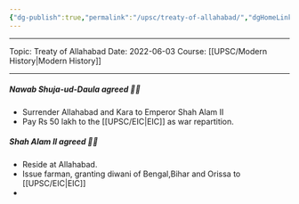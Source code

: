 ```yaml
---
{"dg-publish":true,"permalink":"/upsc/treaty-of-allahabad/","dgHomeLink":true,"dgPassFrontmatter":false}
---
```


----
Topic: Treaty of Allahabad
Date: 2022-06-03
Course: [[UPSC/Modern History|Modern History]] 

----
##### Nawab Shuja-ud-Daula agreed 🤝🏼
- Surrender Allahabad and Kara to Emperor Shah Alam II
- Pay Rs 50 lakh to the [[UPSC/EIC|EIC]] as war repartition. 

##### Shah Alam II agreed 🤝🏼
- Reside at Allahabad. 
- Issue farman, granting diwani of Bengal,Bihar and Orissa to [[UPSC/EIC|EIC]]
- 


